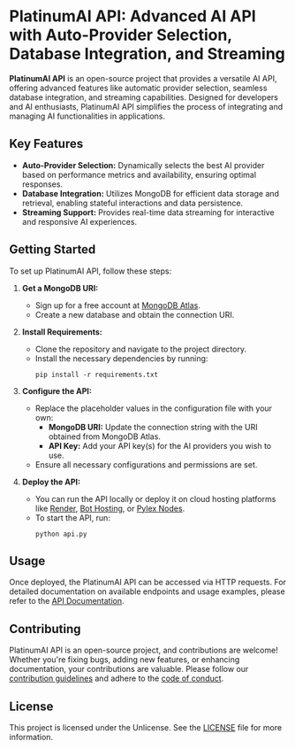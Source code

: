 # PlatinumAI API: Advanced AI API with Auto-Provider Selection, Database Integration, and Streaming

**PlatinumAI API** is an open-source project that provides a versatile AI API, offering advanced features like automatic provider selection, seamless database integration, and streaming capabilities. Designed for developers and AI enthusiasts, PlatinumAI API simplifies the process of integrating and managing AI functionalities in applications.

## Key Features
- **Auto-Provider Selection:** Dynamically selects the best AI provider based on performance metrics and availability, ensuring optimal responses.
- **Database Integration:** Utilizes MongoDB for efficient data storage and retrieval, enabling stateful interactions and data persistence.
- **Streaming Support:** Provides real-time data streaming for interactive and responsive AI experiences.

## Getting Started

To set up PlatinumAI API, follow these steps:

1. **Get a MongoDB URI:**
   - Sign up for a free account at [MongoDB Atlas](https://www.mongodb.com/cloud/atlas).
   - Create a new database and obtain the connection URI.

2. **Install Requirements:**
   - Clone the repository and navigate to the project directory.
   - Install the necessary dependencies by running:
     ```
     pip install -r requirements.txt
     ```

3. **Configure the API:**
   - Replace the placeholder values in the configuration file with your own:
     - **MongoDB URI:** Update the connection string with the URI obtained from MongoDB Atlas.
     - **API Key:** Add your API key(s) for the AI providers you wish to use.
   - Ensure all necessary configurations and permissions are set.

4. **Deploy the API:**
   - You can run the API locally or deploy it on cloud hosting platforms like [Render](https://render.com), [Bot Hosting](https://bot-hosting.net), or [Pylex Nodes](https://pylexnodes.net).
   - To start the API, run:
     ```
     python api.py
     ```

## Usage

Once deployed, the PlatinumAI API can be accessed via HTTP requests. For detailed documentation on available endpoints and usage examples, please refer to the [API Documentation](docs/README.md).

## Contributing

PlatinumAI API is an open-source project, and contributions are welcome! Whether you're fixing bugs, adding new features, or enhancing documentation, your contributions are valuable. Please follow our [contribution guidelines](CONTRIBUTING.md) and adhere to the [code of conduct](CODE_OF_CONDUCT.md).

## License

This project is licensed under the Unlicense. See the [LICENSE](LICENSE) file for more information.
